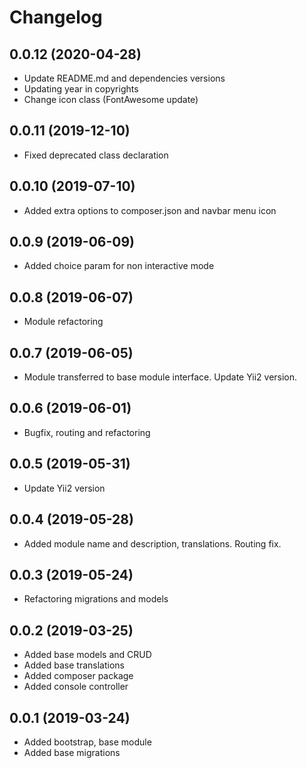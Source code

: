 Changelog
=========

## 0.0.12 (2020-04-28)
 * Update README.md and dependencies versions
 * Updating year in copyrights
 * Change icon class (FontAwesome update)
 
## 0.0.11 (2019-12-10)
 * Fixed deprecated class declaration

## 0.0.10 (2019-07-10)
 * Added extra options to composer.json and navbar menu icon

## 0.0.9 (2019-06-09)
 * Added choice param for non interactive mode

## 0.0.8 (2019-06-07)
 * Module refactoring

## 0.0.7 (2019-06-05)
 * Module transferred to base module interface. Update Yii2 version.

## 0.0.6 (2019-06-01)
 * Bugfix, routing and refactoring

## 0.0.5 (2019-05-31)
 * Update Yii2 version

## 0.0.4 (2019-05-28)
 * Added module name and description, translations. Routing fix.
 
## 0.0.3 (2019-05-24)
 * Refactoring migrations and models
 
## 0.0.2 (2019-03-25)
 * Added base models and CRUD
 * Added base translations
 * Added composer package
 * Added console controller
 
## 0.0.1 (2019-03-24)
 * Added bootstrap, base module
 * Added base migrations